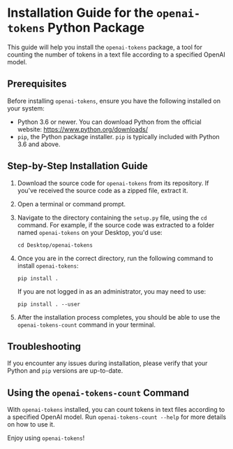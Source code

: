 # Installation Guide for the `openai-tokens` Python Package

This guide will help you install the `openai-tokens` package, a tool for counting the number of tokens in a text file according to a specified OpenAI model.

## Prerequisites

Before installing `openai-tokens`, ensure you have the following installed on your system:

- Python 3.6 or newer. You can download Python from the official website: https://www.python.org/downloads/
- `pip`, the Python package installer. `pip` is typically included with Python 3.6 and above.

## Step-by-Step Installation Guide

1. Download the source code for `openai-tokens` from its repository. If you've received the source code as a zipped file, extract it.

2. Open a terminal or command prompt.

3. Navigate to the directory containing the `setup.py` file, using the `cd` command. For example, if the source code was extracted to a folder named `openai-tokens` on your Desktop, you'd use:

    ```
    cd Desktop/openai-tokens
    ```

4. Once you are in the correct directory, run the following command to install `openai-tokens`:

    ```
    pip install .
    ```

    If you are not logged in as an administrator, you may need to use:

    ```
    pip install . --user
    ```

5. After the installation process completes, you should be able to use the `openai-tokens-count` command in your terminal.

## Troubleshooting

If you encounter any issues during installation, please verify that your Python and `pip` versions are up-to-date.

## Using the `openai-tokens-count` Command

With `openai-tokens` installed, you can count tokens in text files according to a specified OpenAI model. Run `openai-tokens-count --help` for more details on how to use it.

Enjoy using `openai-tokens`!
